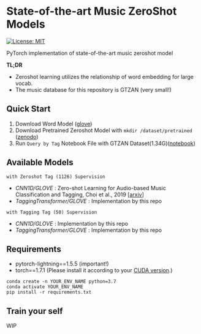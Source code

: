 # State-of-the-art Music ZeroShot Models
[![License: MIT](https://img.shields.io/badge/License-MIT-yellow.svg)](https://opensource.org/licenses/MIT)

PyTorch implementation of state-of-the-art music zeroshot model

**TL;DR**
- Zeroshot learning utilizes the relationship of word embedding for large vocab.
- The music database for this repository is GTZAN (very small!)

## Quick Start
1. Download Word Model ([glove](https://nlp.stanford.edu/data/glove.42B.300d.zip))
2. Download Pretrained Zeroshot Model with `mkdir /dataset/pretrained` ([zenodo](https://zenodo.org/record/6395456))
3. Run `Query by Tag` Notebook File with GTZAN Dataset(1.34G)([notebook](https://github.com/SeungHeonDoh/music_zeroshot_models/blob/master/notebook/Query_by_Tag.ipynb))

## Available Models 

`with Zeroshot Tag (1126) Supervision`

- *CNN1D/GLOVE* : Zero-shot Learning for Audio-based Music Classification and Tagging, Choi et al., 2019 [[arxiv](https://arxiv.org/abs/1907.02670)]
- *TaggingTransformer/GLOVE* : Implementation by this repo

`with Tagging Tag (50) Supervision`

- *CNN1D/GLOVE* : Implementation by this repo
- *TaggingTransformer/GLOVE* : Implementation by this repo
    

## Requirements
- pytorch-lightning==1.5.5 (important!)
- torch==1.7.1 (Please install it according to your [CUDA version](https://pytorch.org/get-started/previous-versions/#linux-and-windows-4).)
```
conda create -n YOUR_ENV_NAME python=3.7
conda activate YOUR_ENV_NAME
pip install -r requirements.txt
```

## Train your self
WIP
